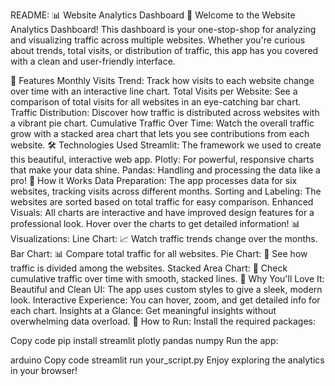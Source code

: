 README: 📊 Website Analytics Dashboard 🎉
Welcome to the Website Analytics Dashboard! This dashboard is your one-stop-shop for analyzing and visualizing traffic across multiple websites. Whether you're curious about trends, total visits, or distribution of traffic, this app has you covered with a clean and user-friendly interface.

🌟 Features
Monthly Visits Trend: Track how visits to each website change over time with an interactive line chart.
Total Visits per Website: See a comparison of total visits for all websites in an eye-catching bar chart.
Traffic Distribution: Discover how traffic is distributed across websites with a vibrant pie chart.
Cumulative Traffic Over Time: Watch the overall traffic grow with a stacked area chart that lets you see contributions from each website.
🛠 Technologies Used
Streamlit: The framework we used to create this beautiful, interactive web app.
Plotly: For powerful, responsive charts that make your data shine.
Pandas: Handling and processing the data like a pro!
🧠 How it Works
Data Preparation: The app processes data for six websites, tracking visits across different months.
Sorting and Labeling: The websites are sorted based on total traffic for easy comparison.
Enhanced Visuals: All charts are interactive and have improved design features for a professional look. Hover over the charts to get detailed information!
📊 Visualizations:
Line Chart: 📈 Watch traffic trends change over the months.
Bar Chart: 📊 Compare total traffic for all websites.
Pie Chart: 🥧 See how traffic is divided among the websites.
Stacked Area Chart: 🌈 Check cumulative traffic over time with smooth, stacked lines.
🎨 Why You'll Love It:
Beautiful and Clean UI: The app uses custom styles to give a sleek, modern look.
Interactive Experience: You can hover, zoom, and get detailed info for each chart.
Insights at a Glance: Get meaningful insights without overwhelming data overload.
🚀 How to Run:
Install the required packages:

Copy code
pip install streamlit plotly pandas numpy
Run the app:

arduino
Copy code
streamlit run your_script.py
Enjoy exploring the analytics in your browser!

